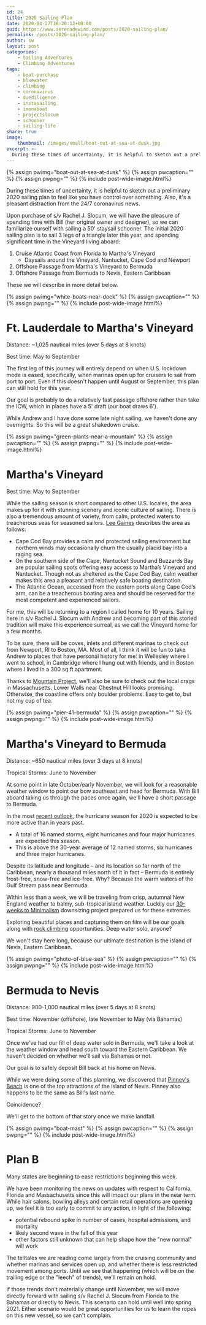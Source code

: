```yaml
---
id: 24
title: 2020 Sailing Plan
date: 2020-04-27T16:20:12+00:00
guid: https://www.serenadewind.com/posts/2020-sailing-plan/
permalink: /posts/2020-sailing-plan/
author: sw
layout: post
categories:
    - Sailing Adventures
    - Climbing Adventures
tags:
    - boat-purchase
    - bluewater
    - climbing
    - coronavirus
    - duediligence
    - instasailing
    - imonaboat
    - projectslocum
    - schooner
    - sailing-life
share: true
image:
    thumbnail: /images/small/boat-out-at-sea-at-dusk.jpg 
excerpt: >-
  During these times of uncertainty, it is helpful to sketch out a preliminary plan to feel like you have control over something. Also, it's a pleasant distraction from the 24/7 coronavirus news. Here is our 2020 Sailing Plan.
---
```

{% assign pwimg="boat-out-at-sea-at-dusk" %}
{% assign pwcaption="" %}
{% assign pwpng="" %}
{% include post-wide-image.html%}

During these times of uncertainty, it is helpful to sketch out a preliminary 2020 sailing plan to feel like you have control over something. Also, it's a pleasant distraction from the 24/7 coronavirus news.

Upon purchase of s/v Rachel J. Slocum, we will have the pleasure of spending time with Bill (her original owner and designer), so we can familiarize ourself with sailing a 50' staysail schooner. The initial 2020 sailing plan is to sail 3 legs of a triangle later this year, and spending significant time in the Vineyard living aboard:

1.  Cruise Atlantic Coast from Florida to Martha's Vineyard
    -   Daysails around the Vineyard, Nantucket, Cape Cod and Newport
2.  Offshore Passage from Martha's Vineyard to Bermuda
3.  Offshore Passage from Bermuda to Nevis, Eastern Caribbean

These we will describe in more detail below.

{% assign pwimg="white-boats-near-dock" %}
{% assign pwcaption="" %}
{% assign pwpng="" %}
{% include post-wide-image.html%}


# Ft. Lauderdale to Martha's Vineyard

Distance: ~1,025 nautical miles (over 5 days at 8 knots)

Best time: May to September

The first leg of this journey will entirely depend on when U.S. lockdown mode is eased, specifically, when marinas open up for cruisers to sail from port to port. Even if this doesn't happen until August or September, this plan can still hold for this year.

Our goal is probably to do a relatively fast passage offshore rather than take the ICW, which in places have a 5' draft (our boat draws 6').

While Andrew and I have done some late night sailing, we haven't done any overnights. So this will be a great shakedown cruise.

{% assign pwimg="green-plants-near-a-mountain" %}
{% assign pwcaption="" %}
{% assign pwpng="" %}
{% include post-wide-image.html%}


# Martha's Vineyard

Best time: May to September

While the sailing season is short compared to other U.S. locales, the area makes up for it with stunning scenery and iconic culture of sailing. There is also a tremendous amount of variety, from calm, protected waters to treacherous seas for seasoned sailors. [Lee Gaines](http://dguides.com/capecod/activities/recreation/boating-and-sailing/ "Cape Cod boating and sailing") describes the area as follows:

-   Cape Cod Bay provides a calm and protected sailing environment but northern winds may occasionally churn the usually placid bay into a raging sea.
-   On the southern side of the Cape, Nantucket Sound and Buzzards Bay are popular sailing spots offering easy access to Martha’s Vineyard and Nantucket. Though not as sheltered as the Cape Cod Bay, calm weather makes this area a pleasant and relatively safe boating destination.
-   The Atlantic Ocean, accessed from the eastern ports along Cape Cod’s arm, can be a treacherous boating area and should be reserved for the most competent and experienced sailors.

For me, this will be returning to a region I called home for 10 years. Sailing here in s/v Rachel J. Slocum with Andrew and becoming part of this storied tradition will make this experience surreal, as we call the Vineyard home for a few months.

To be sure, there will be coves, inlets and different marinas to check out from Newport, RI to Boston, MA. Most of all, I think it will be fun to take Andrew to places that have personal history for me: in Wellesley where I went to school, in Cambridge where I hung out with friends, and in Boston where I lived in a 300 sq ft apartment.

Thanks to [Mountain Project](https://www.mountainproject.com/area/105908062/massachusetts "Mountain Project"), we'll also be sure to check out the local crags in Massachusetts. Lower Walls near Chestnut Hill looks promising. Otherwise, the coastline offers only boulder problems. Easy to get to, but not my cup of tea.

{% assign pwimg="pier-41-bermuda" %}
{% assign pwcaption="" %}
{% assign pwpng="" %}
{% include post-wide-image.html%}


# Martha's Vineyard to Bermuda

Distance: ~650 nautical miles (over 3 days at 8 knots)

Tropical Storms: June to November

At some point in late October/early November, we will look for a reasonable weather window to point our bow southeast and head for Bermuda. With Bill aboard taking us through the paces once again, we'll have a short passage to Bermuda.

In the most [recent outlook](https://weather.com/storms/hurricane/news/2020-04-01-2020-atlantic-hurricane-season-april-outlook "Recent hurricane outlook"), the hurricane season for 2020 is expected to be more active than in years past.

-   A total of 16 named storms, eight hurricanes and four major hurricanes are expected this season.
-   This is above the 30-year average of 12 named storms, six hurricanes and three major hurricanes.

Despite its latitude and longitude – and its location so far north of the Caribbean, nearly a thousand miles north of it in fact – Bermuda is entirely frost-free, snow-free and ice-free. Why? Because the warm waters of the Gulf Stream pass near Bermuda.

Within less than a week, we will be traveling from crisp, autumnal New England weather to balmy, sub-tropical island weather. Luckily our [30-weeks to Minimalism](https://www.serenadewind.com/posts/30-weeks-to-minimalism/ "30-weeks to Minimalism") downsizing project prepared us for these extremes.

Exploring beautiful places and capturing them on film will be our goals along with [rock climbing](https://www.gotobermuda.com/article/rock-climbing-on-bermudas-coastal-cliffs "rock climbing on bermudas coastal cliffs") opportunities. Deep water solo, anyone?

We won't stay here long, because our ultimate destination is the island of Nevis, Eastern Caribbean.

{% assign pwimg="photo-of-blue-sea" %}
{% assign pwcaption="" %}
{% assign pwpng="" %}
{% include post-wide-image.html%}


# Bermuda to Nevis

Distance: 900-1,000 nautical miles (over 5 days at 8 knots)

Best time: November (offshore), late November to May (via Bahamas)

Tropical Storms: June to November

Once we've had our fill of deep water solo in Bermuda, we'll take a look at the weather window and head south toward the Eastern Caribbean. We haven't decided on whether we'll sail via Bahamas or not.

Our goal is to safely deposit Bill back at his home on Nevis.

While we were doing some of this planning, we discovered that [Pinney's Beach](https://en.wikipedia.org/wiki/Pinney%27s_Beach "Pinney's Beach") is one of the top attractions of the island of Nevis. Pinney also happens to be the same as Bill's last name.

Coincidence?

We'll get to the bottom of that story once we make landfall.

{% assign pwimg="boat-mast" %}
{% assign pwcaption="" %}
{% assign pwpng="" %}
{% include post-wide-image.html%}


# Plan B

Many states are beginning to ease restrictions beginning this week.

We have been monitoring the news on updates with respect to California, Florida and Massachusetts since this will impact our plans in the near term. While hair salons, bowling alleys and certain retail operations are opening up, we feel it is too early to commit to any action, in light of the following:

-   potential rebound spike in number of cases, hospital admissions, and mortality
-   likely second wave in the fall of this year
-   other factors still unknown that can help shape how the "new normal" will work

The telltales we are reading come largely from the cruising community and whether marinas and services open up, and whether there is less restricted movement among ports. Until we see that happening (which will be on the trailing edge or the "leech" of trends), we'll remain on hold.

If those trends don't materially change until November, we will move directly forward with sailing s/v Rachel J. Slocum from Florida to the Bahamas or directly to Nevis. This scenario can hold until well into spring 2021. Either scenario would be great opportunities for us to learn the ropes on this new vessel, so we can't complain.